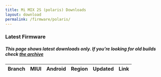 ```yaml
---
title: Mi MIX 2S (polaris) Downloads
layout: download
permalink: /firmware/polaris/
---
```


### Latest Firmware
##### This page shows latest downloads only. If you're looking for old builds check [the archive](/archive/firmware/polaris/)


<div class="table-responsive-md">
<table id="firmware" class="compact table table-striped table-hover table-sm">
    <thead class="thead-dark">
        <tr>
            <th>Branch</th>
            <th>MIUI</th>
            <th>Android</th>
            <th>Region</th>
            <th>Updated</th>
            <th>Link</th>
        </tr>
    </thead>
    <script>loadFirmwareDownloads('polaris', 'latest')</script>
</table>
</div>
